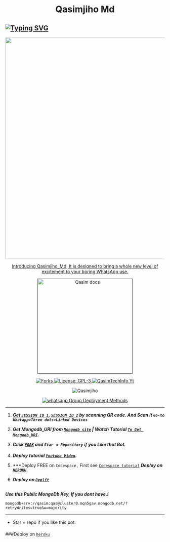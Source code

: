  <h1 align="center"> Qasimjiho Md </h1> 
 
## [![Typing SVG](https://readme-typing-svg.herokuapp.com?font=Rockstar-ExtraBold&color=F00&lines=HELLO+IM+QASIMJIHO+Qasim+WHATSAPP+BOT)](https://git.io/typing-svg)
<a href="https://github.com/Qasim">
    <img src="https://i.imgur.com/7WApLO7.jpeg" width="700px">

<p align="center"> Introducing Qasimjiho_Md, It is designed to bring a whole new level of excitement to your boring WhatsApp use. </p>

<p align="center">
  <a href="">
    <img alt="Qasim docs" height="300" src="https://imgur.com/DrUOnZR">
  </a>
</p>
  
   
<p align="center">
  <a href="" target="_blank">
    <img alt="Forks" src="https://img.shields.io/github/forks/Qasim/jiho-Md
  <a aria-label="qasim_Md is free to use" href="https://github.com/QasimjihoInfo/Suhail-Md/blob/main/LICENCE" target="_blank">
    <img alt="License: GPL-3" src="https://badges.frapsoft.com/os/gpl/gpl.png?v=103)](https://opensource.org/licenses/GPL-3.0/" target="_blank" />
  </a>
  <a aria-label="Qasimjiho_Md is free to use" href="https://imgur.com/DrUOnZR" target="_blank">
    <img alt="QasimTechInfo Yt" src="https://img.shields.io/youtube/channel/subscribers/UCU071AMRqcd5mfTdCgJFwPg" target="_blank" />
  </a>

</p>
<p align="center"><img src="https://profile-counter.glitch.me/{qasimjiho}/count.svg" alt=Qasimjiho :: Visitor's Count" /></p>
<p align="center">
 <a href="https://chat.whatsapp.com/CiqdwyiDV9eCR3xLe0Ttvi" target="_blank">
    <img alt="whatsapp Group" src="https://img.shields.io/badge/ Whatsapp Support Group -25D366?style=for-the-badge&logo=whatsapp&logoColor=white" />
  </







  
 
## Deployment Methods
---
1.  ***Get [`SESSION ID 1`](https://replit.com/@SuhailTechInfo/Suhail-Md?v=1), [`SESSION ID 2`](https://replit.com/@SuhailTechInfo/Secktor-Bot?v=1) by scanning QR code. And Scan it `Go-to Whatapp>Three dots>Linked Devices`***
2.  ***Get Mongodb_URI from [`Mongodb site`](https://www.mongodb.com/) | Watch Tutorial [`To Get Mongodb_URI`]().***
3.  ***Click [`FORK`](https://github.com/Qasimjiho/Qasimjiho) and `Star ⭐ Repository` if you Like that Bot.***
4.  ***Deploy tutorial [`Youtube Video`]().***

5.  ***Deploy FREE on `Codespace,` First see [`Codespace tutorial`]()
    ***Deploy on [`HEROKU`](https://dashboard.heroku.com/new?template=https://github.com/Qasimjiho/Qasimjiho)***
7.  ***Deploy on [`Replit`](https://replit.com/github/SuhailTechInfo/Suhail-Md)***

##


***Use this Public MongoDb Key, If you dont have.!***
```
mongodb+srv://qasim:qas@cluster0.mqn5gav.mongodb.net/?retryWrites=true&w=majority
```
---

- Star ⭐ repo if you like this bot.



###Deploy on [`heroku`]( https://dashboard.heroku.com/apps/qasimg/resources)
